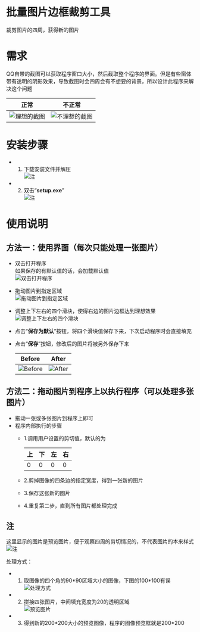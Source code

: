 # 批量图片边框裁剪工具
裁剪图片的四周，获得新的图片

# 需求
QQ自带的截图可以获取程序窗口大小，然后截取整个程序的界面。但是有些窗体带有透明的阴影效果，导致截图时会四周会有不想要的背景，所以设计此程序来解决这个问题  

|正常| 不正常|
|----|-----|
|![理想的截图](./readmeImage/normal.png)|![不理想的截图](./readmeImage/abnormal.png)|

# 安装步骤
- 1. 下载安装文件并解压  
![注](./readmeImage/setup-1.png)

- 2. 双击“**setup.exe**”  
![注](./readmeImage/setup-2.png)

# 使用说明
## 方法一：使用界面（每次只能处理一张图片）
- 双击打开程序  
如果保存的有默认值的话，会加载默认值  
![双击打开程序](./readmeImage/1-1.png)

- 拖动图片到指定区域  
![拖动图片到指定区域](./readmeImage/1-2.png)

- 调整上下左右的四个滑块，使得右边的图片边框达到理想效果  
![调整上下左右的四个滑块](./readmeImage/1-3.png)

- 点击“**保存为默认**”按钮，将四个滑块值保存下来，下次启动程序时会直接填充

- 点击“**保存**”按钮，修改后的图片将被另外保存下来

    |Before|After|
    |------|-----|
    |![Before](./readmeImage/abnormal.png)|![After](./readmeImage/abnormal(1).png)|


## 方法二：拖动图片到程序上以执行程序（可以处理多张图片）
- 拖动一张或多张图片到程序上即可
- 程序内部执行的步骤
    - 1.调用用户设置的剪切值，默认的为   

        |上|下|左|右|
        |-|-|-|-|
        |0|0|0|0|
    - 2.剪掉图像的四条边的指定宽度，得到一张新的图片
    - 3.保存这张新的图片
    - 4.重复第二步，直到所有图片都处理完成

## 注
这里显示的图片是预览图片，便于观察四周的剪切情况的，不代表图片的本来样式
![注](./readmeImage/plus.png)

处理方式：  
- 1. 取图像的四个角的90\*90区域大小的图像，下图的100\*100有误  
    ![处理方式](./readmeImage/previewDealMode.png)

- 2. 拼接四张图片，中间填充宽度为20的透明区域  
    ![预览图片](./readmeImage/previewImage.png)

- 3. 得到新的200\*200大小的预览图像，程序的图像预览框就是200\*200
